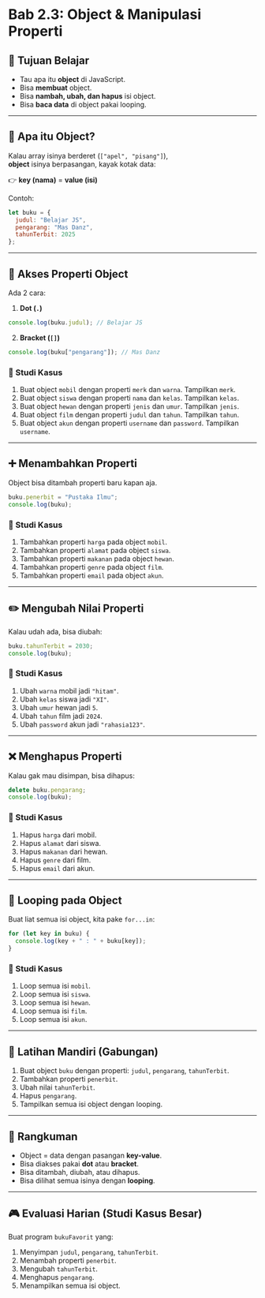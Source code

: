 # Bab 2.3: Object & Manipulasi Properti

## 🎯 Tujuan Belajar
- Tau apa itu **object** di JavaScript.  
- Bisa **membuat** object.  
- Bisa **nambah, ubah, dan hapus** isi object.  
- Bisa **baca data** di object pakai looping.  

---

## 🍼 Apa itu Object?
Kalau array isinya berderet (`["apel", "pisang"]`),  
**object** isinya berpasangan, kayak kotak data:  

👉 **key (nama)** = **value (isi)**  

Contoh:  
```js
let buku = {
  judul: "Belajar JS",
  pengarang: "Mas Danz",
  tahunTerbit: 2025
};
```

---

## 📖 Akses Properti Object
Ada 2 cara:  

1. **Dot (`.`)**  
```js
console.log(buku.judul); // Belajar JS
```

2. **Bracket (`[]`)**  
```js
console.log(buku["pengarang"]); // Mas Danz
```

### 📝 Studi Kasus
1. Buat object `mobil` dengan properti `merk` dan `warna`. Tampilkan `merk`.  
2. Buat object `siswa` dengan properti `nama` dan `kelas`. Tampilkan `kelas`.  
3. Buat object `hewan` dengan properti `jenis` dan `umur`. Tampilkan `jenis`.  
4. Buat object `film` dengan properti `judul` dan `tahun`. Tampilkan `tahun`.  
5. Buat object `akun` dengan properti `username` dan `password`. Tampilkan `username`.  

---

## ➕ Menambahkan Properti
Object bisa ditambah properti baru kapan aja.  

```js
buku.penerbit = "Pustaka Ilmu";
console.log(buku);
```

### 📝 Studi Kasus
1. Tambahkan properti `harga` pada object `mobil`.  
2. Tambahkan properti `alamat` pada object `siswa`.  
3. Tambahkan properti `makanan` pada object `hewan`.  
4. Tambahkan properti `genre` pada object `film`.  
5. Tambahkan properti `email` pada object `akun`.  

---

## ✏️ Mengubah Nilai Properti
Kalau udah ada, bisa diubah:  

```js
buku.tahunTerbit = 2030;
console.log(buku);
```

### 📝 Studi Kasus
1. Ubah `warna` mobil jadi `"hitam"`.  
2. Ubah `kelas` siswa jadi `"XI"`.  
3. Ubah `umur` hewan jadi `5`.  
4. Ubah `tahun` film jadi `2024`.  
5. Ubah `password` akun jadi `"rahasia123"`.  

---

## ❌ Menghapus Properti
Kalau gak mau disimpan, bisa dihapus:  

```js
delete buku.pengarang;
console.log(buku);
```

### 📝 Studi Kasus
1. Hapus `harga` dari mobil.  
2. Hapus `alamat` dari siswa.  
3. Hapus `makanan` dari hewan.  
4. Hapus `genre` dari film.  
5. Hapus `email` dari akun.  

---

## 🔁 Looping pada Object
Buat liat semua isi object, kita pake `for...in`:  

```js
for (let key in buku) {
  console.log(key + " : " + buku[key]);
}
```

### 📝 Studi Kasus
1. Loop semua isi `mobil`.  
2. Loop semua isi `siswa`.  
3. Loop semua isi `hewan`.  
4. Loop semua isi `film`.  
5. Loop semua isi `akun`.  

---

## 🎯 Latihan Mandiri (Gabungan)
1. Buat object `buku` dengan properti: `judul`, `pengarang`, `tahunTerbit`.  
2. Tambahkan properti `penerbit`.  
3. Ubah nilai `tahunTerbit`.  
4. Hapus `pengarang`.  
5. Tampilkan semua isi object dengan looping.  

---

## 📝 Rangkuman
- Object = data dengan pasangan **key-value**.  
- Bisa diakses pakai **dot** atau **bracket**.  
- Bisa ditambah, diubah, atau dihapus.  
- Bisa dilihat semua isinya dengan **looping**.  

---

## 🎮 Evaluasi Harian (Studi Kasus Besar)
Buat program `bukuFavorit` yang:  
1. Menyimpan `judul`, `pengarang`, `tahunTerbit`.  
2. Menambah properti `penerbit`.  
3. Mengubah `tahunTerbit`.  
4. Menghapus `pengarang`.  
5. Menampilkan semua isi object.  
